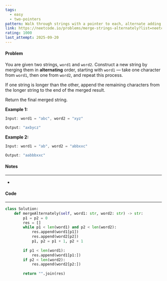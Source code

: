 ```yaml
---
tags:
  - easy
  - two-pointers
pattern: Walk through strings with a pointer to each, alternate adding to the list
link: https://neetcode.io/problems/merge-strings-alternately?list=neetcode250
rating: 1000
last_attempt: 2025-09-20
---
```

#### Problem
You are given two strings, `word1` and `word2`. Construct a new string by merging them in **alternating** order, starting with `word1` — take one character from `word1`, then one from `word2`, and repeat this process.

If one string is longer than the other, append the remaining characters from the longer string to the end of the merged result.

Return the final merged string.

**Example 1:**

```java
Input: word1 = "abc", word2 = "xyz"

Output: "axbycz"
```

**Example 2:**

```java
Input: word1 = "ab", word2 = "abbxxc"

Output: "aabbbxxc"
```

#### Notes
---
- 

#### Code
---

```python
class Solution:
    def mergeAlternately(self, word1: str, word2: str) -> str:
        p1 = p2 = 0
        res = []
        while p1 < len(word1) and p2 < len(word2):
            res.append(word1[p1])
            res.append(word2[p2])
            p1, p2 = p1 + 1, p2 + 1
        
        if p1 < len(word1):
            res.append(word1[p1:])
        if p2 < len(word2):
            res.append(word2[p2:])
        
        return "".join(res)
```
